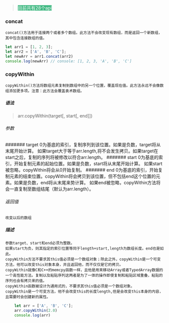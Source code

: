> <span style="background-color: #42b983;color: #ffffff">目前共有28个api</span>

### concat
    concat()方法用于连接两个或者多个数组。此方法不会改变现有数组，而是返回一个新数组，其中包含连接数组的值。

```Javascript
let arr1 = [1, 2, 3];
let arr2 = ['A', 'B', 'C'];
let newArr = arr1.concat(arr2)
console.log(newArr) // console: [1, 2, 3, 'A', 'B', 'C']
```

### copyWithin
    copyWithin()方法将数组元素复制到数组中的另一个位置，覆盖现在值。此方法永远不会像数组添加更多项。注意：此方法会覆盖袁术数组。
##### 语法
> arr.copyWithin(target[, start[, end]])
###### 参数
####### target
    0为基底的索引，复制序列到该位置。如果是负数，target将从末尾开始计算。
    如果target大于等于arr.length,将不会发生拷贝。如果target在start之后，复制的序列将被修改以符合arr.length。
####### start
    0为基底的索引，开始复制元素的起始位置。如果是负数，start将从末尾开始计算。
    如果start被忽略，copyWithin将会从0开始复制。
####### end
    0为基底的索引，开始复制元素的结束位置。copyWithin将会拷贝到该位置，但不包括end这个位置的元素。如果是负数，end将从末尾来势计算。
    如果end被忽略，copyWithin方法将会一直复制至数组结尾（默认为arr.length）。
###### 返回值
    改变以后的数组
##### 描述
    参数target、start和end必须为整数。
    如果start为负，则其指定的索引位置等同于length+start,length为数组长度。end也是如此。
    copyWithin方法不要求其this值必须是一个数组对象；除此之外，copyWithin是一个可变方法，他可以改变this对象本身，并且返回他，而不仅仅是它的拷贝。
    copyWithin就像C和C++的memcpy函数一样，且他是用来移动Array或者TypedArray数据的一个高性能方法。复制以及粘贴序列这两者是为了一体的操作即使复制和粘贴区域重叠，粘贴的序列也会有拷贝来的值。
    copyWithin函数被设计为通用式的，不要求其this值必须是一个数组对象。
    copyWithin是一个可变方法，他不会改变this的长度length,但是会改变this本身的内容，且需要时会创建新的属性。
```Javascript
    let arr = ['A', 'B', 'C'];
    arr.copyWithin(2.0)
    console.log(arr)
```
